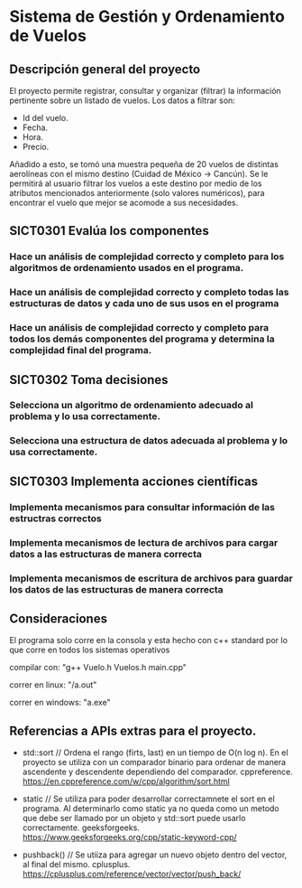 # Sistema de Gestión y Ordenamiento de Vuelos

## Descripción general del proyecto

El proyecto permite registrar, consultar y organizar (filtrar) la información pertinente sobre un listado de vuelos. Los datos a filtrar son: 
- Id del vuelo.
- Fecha.
- Hora.
- Precio.
  
Añadido a esto, se tomó una muestra pequeña de 20 vuelos de distintas aerolíneas con el mismo destino (Cuidad de México -> Cancún). Se le permitirá al usuario filtrar los vuelos a este destino por medio de los atributos mencionados anteriormente (solo valores numéricos), para encontrar el vuelo que mejor se acomode a sus necesidades.


## SICT0301 Evalúa los componentes

### Hace un análisis de complejidad correcto y completo para los algoritmos de ordenamiento usados en el programa.

### Hace un análisis de complejidad correcto y completo todas las estructuras de datos y cada uno de sus usos en el programa

### Hace un análisis de complejidad correcto y completo para todos los demás componentes del programa y determina la complejidad final del programa.

## SICT0302 Toma decisiones

### Selecciona un algoritmo de ordenamiento adecuado al problema y lo usa correctamente.

### Selecciona una estructura de datos adecuada al problema y lo usa correctamente.

## SICT0303 Implementa acciones científicas

### Implementa mecanismos para consultar información de las estructras correctos

### Implementa mecanismos de lectura de archivos para cargar datos a las estructuras de manera correcta

### Implementa mecanismos de escritura de archivos para guardar los datos  de las estructuras de manera correcta


## Consideraciones
El programa solo corre en la consola y esta hecho con c++ standard por lo que corre en todos los sistemas operativos

compilar con: "g++ Vuelo.h Vuelos.h main.cpp"

correr en linux: "/a.out"

correr en windows: "a.exe"


## Referencias a APIs extras para el proyecto.

- std::sort // Ordena el rango (firts, last) en un tiempo de O(n log n). En el proyecto se utiliza con un comparador binario para ordenar de manera ascendente y descendente dependiendo del comparador. cppreference. https://en.cppreference.com/w/cpp/algorithm/sort.html

- static // Se utiliza para poder desarrollar correctamnete el sort en el programa. Al determinarlo como static ya no queda como un metodo que debe ser llamado por un objeto y std::sort puede usarlo correctamente. geeksforgeeks. https://www.geeksforgeeks.org/cpp/static-keyword-cpp/

- pushback() // Se utiiza para agregar un nuevo objeto dentro del vector, al final del mismo. cplusplus. https://cplusplus.com/reference/vector/vector/push_back/





